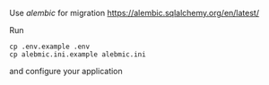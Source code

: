 Use _alembic_ for migration https://alembic.sqlalchemy.org/en/latest/

Run

```
cp .env.example .env
cp alebmic.ini.example alebmic.ini
```

and configure your application
